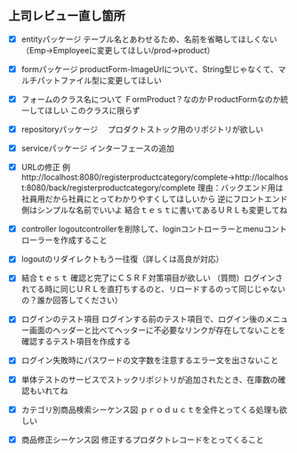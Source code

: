 ## 上司レビュー直し箇所
- [x] entityパッケージ
テーブル名とあわせるため、名前を省略してほしくない（Emp→Employeeに変更してほしい/prod→product）

- [x] formパッケージ
productForm-ImageUrlについて、String型じゃなくて、マルチパットファイル型に変更してほしい
- [x] フォームのクラス名について
ＦormProduct？なのかＰroductFormなのか統一してほしい
このクラスに限らず

- [x] repositoryパッケージ　
プロダクトストック用のリポジトリが欲しい

- [x] serviceパッケージ
インターフェースの追加

- [x] URLの修正
例http://localhost:8080/registerproductcategory/complete→http://localhost:8080/back/registerproductcategory/complete
理由：バックエンド用は社員用だから社員にとってわかりやすくしてほしいから
逆にフロントエンド側はシンプルな名前でいいよ
結合ｔｅｓｔに書いてあるＵＲＬも変更してね

- [x] controller
logoutcontrollerを削除して、loginコントローラーとmenuコントローラーを作成すること

- [x] logoutのリダイレクトもう一往復（詳しくは高良が対応）

- [x] 結合ｔｅｓｔ
確認と完了にＣＳＲＦ対策項目が欲しい
（質問）ログインされてる時に同じＵＲＬを直打ちするのと、リロードするのって同じじゃないの？誰か回答してください）

- [x] ログインのテスト項目
ログインする前のテスト項目で、ログイン後のメニュー画面のヘッダーと比べてヘッターに不必要なリンクが存在してないことを確認するテスト項目を作成する

- [x] ログイン失敗時にパスワードの文字数を注意するエラー文を出さないこと

- [x] 単体テストのサービスでストックリポジトリが追加されたとき、在庫数の確認もいれてね　

- [x] カテゴリ別商品検索シーケンス図
ｐｒｏｄｕｃｔを全件とってくる処理も欲しい

- [x] 商品修正シーケンス図
修正するプロダクトレコードをとってくること 